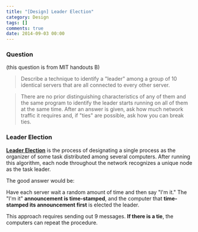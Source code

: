 ```yaml
---
title: "[Design] Leader Election"
category: Design
tags: []
comments: true
date: 2014-09-03 00:00
---
```



### Question

(this question is from MIT handouts B)

> Describe a technique to identify a "leader" among a group of 10 identical servers that are all connected to every other server.

> There are no prior distinguishing characteristics of any of them and the same program to identify the leader starts running on all of them at the same time. After an answer is given, ask how much network traffic it requires and, if "ties" are possible, ask how you can break ties.

### Leader Election

**[Leader Election](http://en.wikipedia.org/wiki/Leader_election)** is the process of designating a single process as the organizer of some task distributed among several computers. After running this algorithm, each node throughout the network recognizes a unique node as the task leader.

The good answer would be:

Have each server wait a random amount of time and then say "I'm it." The "I'm it" **announcement is time‐stamped**, and the computer that **time‐stamped its announcement first** is elected the leader.

This approach requires sending out 9 messages. **If there is a tie**, the computers can repeat the procedure.
